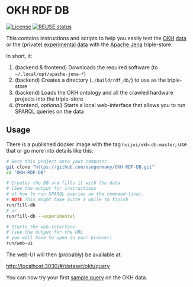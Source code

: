 <!--
SPDX-FileCopyrightText: 2021-2025 Robin Vobruba <hoijui.quaero@gmail.com>

SPDX-License-Identifier: CC0-1.0
-->

# OKH RDF DB

[![License](
    https://img.shields.io/github/license/osegermany/OKH-RDF-DB.svg?style=flat)](
    ./LICENSE.txt)
[![REUSE status](
    https://api.reuse.software/badge/github.com/osegermany/OKH-RDF-DB)](
    https://api.reuse.software/info/github.com/osegermany/OKH-RDF-DB)

This contains instructions and scripts
to help you easily test the [OKH](https://github.com/iop-alliance/OpenKnowHow)
[data](https://gitlab.opensourceecology.de/verein/projekte/data)
or the (private)
[experimental data](https://github.com/OSEGermany/OKH-data-experimental)
with the [Apache Jena](https://jena.apache.org/) triple-store.

In short, it:

1. (backend & frontend) Downloads the required software (to `~/.local/opt/apache-jena-*`)
2. (backend) Creates a directory (`./build/rdf_db/`) to use as the triple-store
3. (backend) Loads the OKH ontology and all the crawled hardware projects
    into the triple-store
4. (frontend, _optional_) Starts a local web-interface
    that allows you to run SPARQL queries on the data

## Usage

There is a published docker image with the tag `hoijui/okh-db:master`;
use that or go more into details like this:

```bash
# Gets this project onto your computer.
git clone "https://github.com/osegermany/OKH-RDF-DB.git"
cd "OKH-RDF-DB"

# Creates the DB and fills it with the data
# (See the output for instructions
# of how to run SPARQL queries on the command-line).
# NOTE This might take quite a while to finish
run/fill-db
# or
run/fill-db --experimental

# Starts the web-interface
# (see the output for the URL
# you will have to open in your browser)
run/web-ui
```

The web-UI will then (probably) be available at:

<http://localhost:3030/#/dataset/okh/query>

You can now try your first [sample query](res/sample-query.txt)
on the OKH data.
